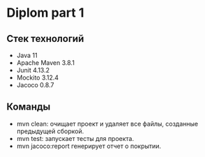 # Diplom part 1

## Стек технологий

- Java 11
- Apache Maven 3.8.1
- Junit 4.13.2
- Mockito 3.12.4
- Jacoco 0.8.7

## Команды

- mvn clean: очищает проект и удаляет все файлы, созданные предыдущей сборкой.
- mvn test: запускает тесты для проекта.
- mvn jacoco:report генерирует отчет о покрытии.